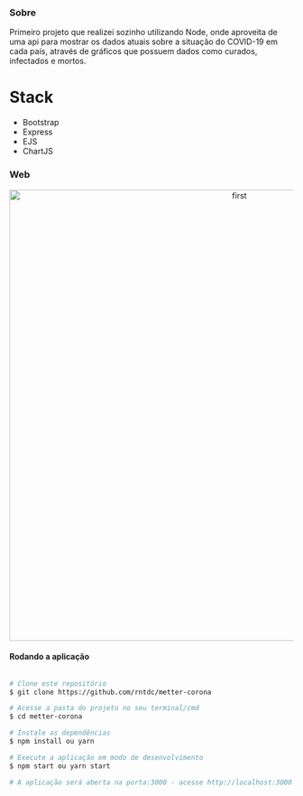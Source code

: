 ### Sobre

Primeiro projeto que realizei sozinho utilizando Node, onde aproveita de uma api para mostrar os dados atuais sobre a situação do COVID-19 em cada país, através de gráficos que possuem dados como curados, infectados e mortos.


# Stack
- Bootstrap
- Express
- EJS
- ChartJS


### Web

<p align="center" style="display: flex; align-items: flex-start; justify-content: center;">
  <img alt="first" title="#D1" src="public/gif/main.gif" width="800px">
</p>


#### Rodando a aplicação

```bash

# Clone este repositório
$ git clone https://github.com/rntdc/metter-corona

# Acesse a pasta do projeto no seu terminal/cmd
$ cd metter-corona

# Instale as dependências
$ npm install ou yarn

# Execute a aplicação em modo de desenvolvimento
$ npm start ou yarn start

# A aplicação será aberta na porta:3000 - acesse http://localhost:3000

```
